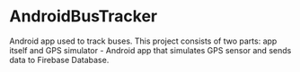 # AndroidBusTracker
Android app used to track buses. This project consists of two parts: app itself and GPS simulator - Android app that simulates GPS sensor and sends data to Firebase Database.
